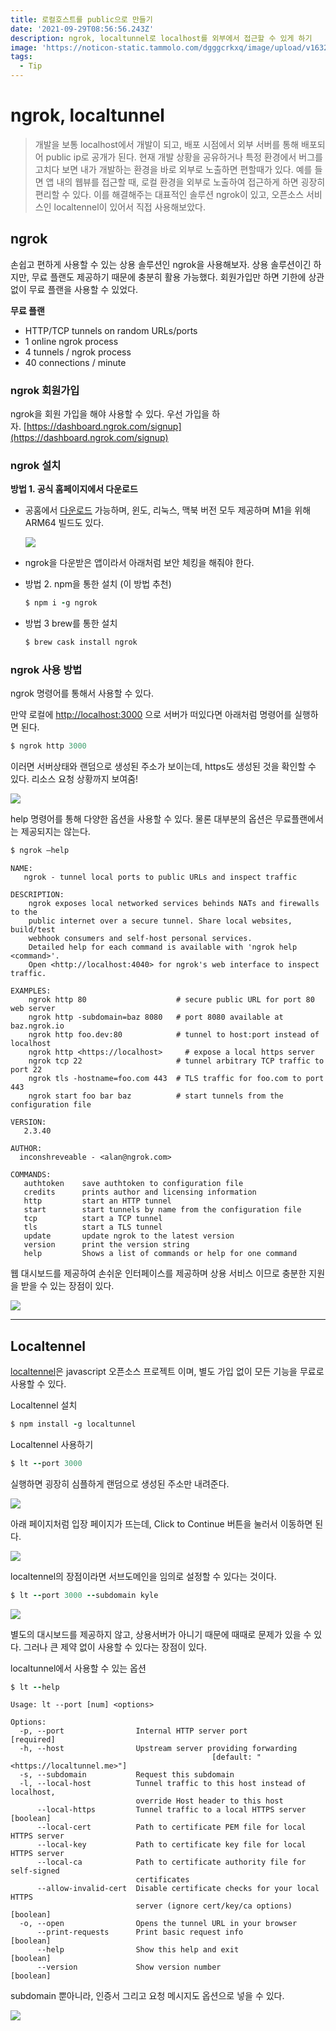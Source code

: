 ```yaml
---
title: 로컬호스트를 public으로 만들기
date: '2021-09-29T08:56:56.243Z'
description: ngrok, localtunnel로 localhost를 외부에서 접근할 수 있게 하기
image: 'https://noticon-static.tammolo.com/dgggcrkxq/image/upload/v1632922163/tlog/cover/_Tip_vj7vxg.png'
tags: 
  - Tip
---
```


# ngrok, localtunnel

> 개발을 보통 localhost에서 개발이 되고, 배포 시점에서 외부 서버를 통해 배포되어 public ip로 공개가 된다. 현재 개발 상황을 공유하거나 특정 환경에서 버그를 고치다 보면 내가 개발하는 환경을 바로 외부로 노출하면 편할때가 있다. 예를 들면 앱 내의 웹뷰를 접근할 때, 로컬 환경을 외부로 노출하여 접근하게 하면 굉장히 편리할 수 있다. 이를 해결해주는 대표적인 솔루션 ngrok이 있고, 오픈소스 서비스인 localtennel이 있어서 직접 사용해보았다.
> 

## ngrok

손쉽고 편하게 사용할 수 있는 상용 솔루션인 ngrok을 사용해보자. 상용 솔루션이긴 하지만, 무료 플랜도 제공하기 때문에 충분히 활용 가능했다. 회원가입만 하면 기한에 상관 없이 무료 플랜을 사용할 수 있었다.

**무료 플랜**

- HTTP/TCP tunnels on random URLs/ports
- 1 online ngrok process
- 4 tunnels / ngrok process
- 40 connections / minute

### ngrok 회원가입

ngrok을 회원 가입을 해야 사용할 수 있다. 우선 가입을 하자. [https://dashboard.ngrok.com/signup](https://dashboard.ngrok.com/signup)

### ngrok 설치

**방법 1. 공식 홈페이지에서 다운로드**

- 공홈에서 [다운로드](https://dashboard.ngrok.com/get-started/setup) 가능하며, 윈도, 리눅스, 맥북 버전 모두 제공하며 M1을 위해 ARM64 빌드도 있다.
    
    ![](https://noticon-static.tammolo.com/dgggcrkxq/image/upload/v1632922753/tlog/aam0gqq7ksbf8hoclykn.png)
    
- ngrok을 다운받은 앱이라서 아래처럼 보안 체킹을 해줘야 한다.

- 방법 2. npm을 통한 설치 (이 방법 추천)
    
    ```rb
    $ npm i -g ngrok
    ```
    
- 방법 3 brew를 통한 설치
    
    ```rb
    $ brew cask install ngrok
    ```
    

### ngrok 사용 방법

ngrok 명령어를 통해서 사용할 수 있다.

만약 로컬에 [http://localhost:3000](http://localhost:3000/) 으로 서버가 떠있다면 아래처럼 명령어를 실행하면 된다.

```rb
$ ngrok http 3000
```

이러면 서버상태와 랜덤으로 생성된 주소가 보이는데, https도 생성된 것을 확인할 수 있다. 리소스 요청 상황까지 보여줌!

![](https://noticon-static.tammolo.com/dgggcrkxq/image/upload/v1632922396/tlog/xk4oq87wrqcbsoxwzjpv.png)

help 명령어를 통해 다양한 옵션을 사용할 수 있다. 물론 대부분의 옵션은 무료플랜에서는 제공되지는 않는다.

```rb
$ ngrok —help
```

```text
NAME:
   ngrok - tunnel local ports to public URLs and inspect traffic

DESCRIPTION:
    ngrok exposes local networked services behinds NATs and firewalls to the
    public internet over a secure tunnel. Share local websites, build/test
    webhook consumers and self-host personal services.
    Detailed help for each command is available with 'ngrok help <command>'.
    Open <http://localhost:4040> for ngrok's web interface to inspect traffic.

EXAMPLES:
    ngrok http 80                    # secure public URL for port 80 web server
    ngrok http -subdomain=baz 8080   # port 8080 available at baz.ngrok.io
    ngrok http foo.dev:80            # tunnel to host:port instead of localhost
    ngrok http <https://localhost>     # expose a local https server
    ngrok tcp 22                     # tunnel arbitrary TCP traffic to port 22
    ngrok tls -hostname=foo.com 443  # TLS traffic for foo.com to port 443
    ngrok start foo bar baz          # start tunnels from the configuration file

VERSION:
   2.3.40

AUTHOR:
  inconshreveable - <alan@ngrok.com>

COMMANDS:
   authtoken    save authtoken to configuration file
   credits      prints author and licensing information
   http         start an HTTP tunnel
   start        start tunnels by name from the configuration file
   tcp          start a TCP tunnel
   tls          start a TLS tunnel
   update       update ngrok to the latest version
   version      print the version string
   help         Shows a list of commands or help for one command
```

웹 대시보드를 제공하여 손쉬운 인터페이스를 제공하며 상용 서비스 이므로 충분한 지원을 받을 수 있는 장점이 있다.

![](https://noticon-static.tammolo.com/dgggcrkxq/image/upload/v1632922753/tlog/us29xabcgqkpoodv1ozr.png)

---

## Localtennel

[localtennel](http://localtunnel.github.io/www/)은 javascript 오픈소스 프로젝트 이며, 별도 가입 없이 모든 기능을 무료로 사용할 수 있다.

Localtennel 설치

```rb
$ npm install -g localtunnel
```

Localtennel 사용하기

```rb
$ lt --port 3000
```

실행하면 굉장히 심플하게 랜덤으로 생성된 주소만 내려준다.

![](https://noticon-static.tammolo.com/dgggcrkxq/image/upload/v1632922600/tlog/bxtk4grqstecwn8z0fel.png)

아래 페이지처럼 입장 페이지가 뜨는데, Click to Continue 버튼을 눌러서 이동하면 된다.

![](https://noticon-static.tammolo.com/dgggcrkxq/image/upload/v1632922396/tlog/qvlhdzdiqjgfweppjsnx.png)

localtennel의 장점이라면 서브도메인을 임의로 설정할 수 있다는 것이다.

```rb
$ lt --port 3000 --subdomain kyle
```

![](https://noticon-static.tammolo.com/dgggcrkxq/image/upload/v1632922600/tlog/qc6rqziecdy9bikeqbks.png)

별도의 대시보드를 제공하지 않고, 상용서버가 아니기 때문에 때때로 문제가 있을 수 있다. 그러나 큰 제약 없이 사용할 수 있다는 장점이 있다.

localtunnel에서 사용할 수 있는 옵션

```rb
$ lt --help
```

```text
Usage: lt --port [num] <options>

Options:
  -p, --port                Internal HTTP server port                 [required]
  -h, --host                Upstream server providing forwarding
                                             [default: "<https://localtunnel.me>"]
  -s, --subdomain           Request this subdomain
  -l, --local-host          Tunnel traffic to this host instead of localhost,
                            override Host header to this host
      --local-https         Tunnel traffic to a local HTTPS server     [boolean]
      --local-cert          Path to certificate PEM file for local HTTPS server
      --local-key           Path to certificate key file for local HTTPS server
      --local-ca            Path to certificate authority file for self-signed
                            certificates
      --allow-invalid-cert  Disable certificate checks for your local HTTPS
                            server (ignore cert/key/ca options)        [boolean]
  -o, --open                Opens the tunnel URL in your browser
      --print-requests      Print basic request info                   [boolean]
      --help                Show this help and exit                    [boolean]
      --version             Show version number                        [boolean]
```

subdomain 뿐아니라, 인증서 그리고 요청 메시지도 옵션으로 넣을 수 있다.

![](https://noticon-static.tammolo.com/dgggcrkxq/image/upload/v1632922600/tlog/opo4ha8xj4skzytiildp.png)
